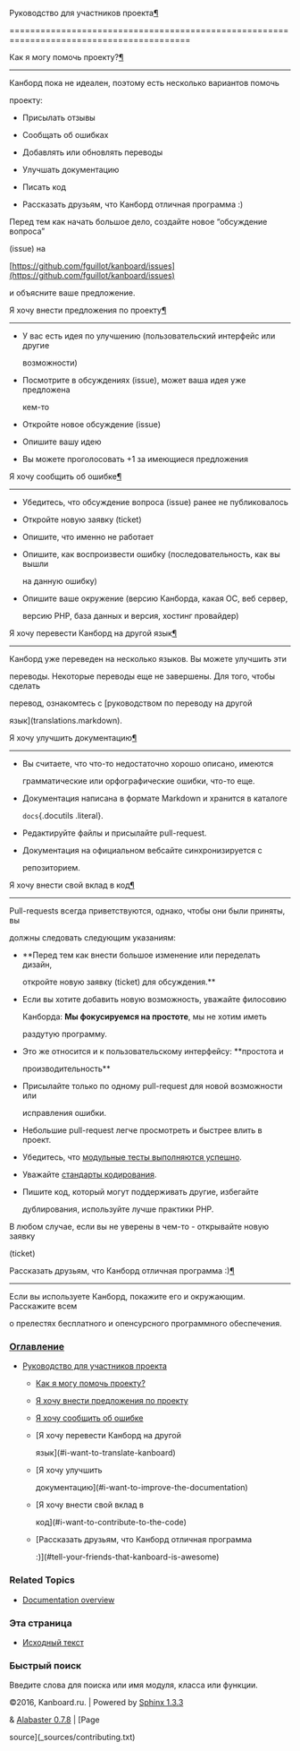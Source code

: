 Руководство для участников проекта[¶](#contributor-guidelines "Ссылка на этот заголовок")

=========================================================================================



Как я могу помочь проекту?[¶](#how-can-i-help "Ссылка на этот заголовок")

-------------------------------------------------------------------------



Канборд пока не идеален, поэтому есть несколько вариантов помочь

проекту:



-   Присылать отзывы



-   Сообщать об ошибках



-   Добавлять или обновлять переводы



-   Улучшать документацию



-   Писать код



-   Рассказать друзьям, что Канборд отличная программа :)



Перед тем как начать большое дело, создайте новое “обсуждение вопроса”

(issue) на

[https://github.com/fguillot/kanboard/issues](https://github.com/fguillot/kanboard/issues)

и объясните ваше предложение.



Я хочу внести предложения по проекту[¶](#i-want-to-give-feedback "Ссылка на этот заголовок")

--------------------------------------------------------------------------------------------



-   У вас есть идея по улучшению (пользовательский интерфейс или другие

    возможности)



-   Посмотрите в обсуждениях (issue), может ваша идея уже предложена

    кем-то



-   Откройте новое обсуждение (issue)



-   Опишите вашу идею



-   Вы можете проголосовать +1 за имеющиеся предложения



Я хочу сообщить об ошибке[¶](#i-want-to-report-a-bug "Ссылка на этот заголовок")

--------------------------------------------------------------------------------



-   Убедитесь, что обсуждение вопроса (issue) ранее не публиковалось



-   Откройте новую заявку (ticket)



-   Опишите, что именно не работает



-   Опишите, как воспроизвести ошибку (последовательность, как вы вышли

    на данную ошибку)



-   Опишите ваше окружение (версию Канборда, какая ОС, веб сервер,

    версию PHP, база данных и версия, хостинг провайдер)



Я хочу перевести Канборд на другой язык[¶](#i-want-to-translate-kanboard "Ссылка на этот заголовок")

----------------------------------------------------------------------------------------------------



Канборд уже переведен на несколько языков. Вы можете улучшить эти

переводы. Некоторые переводы еще не завершены. Для того, чтобы сделать

перевод, ознакомтесь с [руководством по переводу на другой

язык](translations.markdown).



Я хочу улучшить документацию[¶](#i-want-to-improve-the-documentation "Ссылка на этот заголовок")

------------------------------------------------------------------------------------------------



-   Вы считаете, что что-то недостаточно хорошо описано, имеются

    грамматические или орфографические ошибки, что-то еще.



-   Документация написана в формате Markdown и хранится в каталоге

    `docs`{.docutils .literal}.



-   Редактируйте файлы и присылайте pull-request.



-   Документация на официальном вебсайте синхронизируется с

    репозиторием.



Я хочу внести свой вклад в код[¶](#i-want-to-contribute-to-the-code "Ссылка на этот заголовок")

-----------------------------------------------------------------------------------------------



Pull-requests всегда приветствуются, однако, чтобы они были приняты, вы

должны следовать следующим указаниям:



-   **Перед тем как внести большое изменение или переделать дизайн,

    откройте новую заявку (ticket) для обсуждения.**



-   Если вы хотите добавить новую возможность, уважайте филосовию

    Канборда: **Мы фокусируемся на простоте**, мы не хотим иметь

    раздутую программу.



-   Это же относится и к пользовательскому интерфейсу: **простота и

    производительность**



-   Присылайте только по одному pull-request для новой возможности или

    исправления ошибки.



-   Небольшие pull-request легче просмотреть и быстрее влить в проект.



-   Убедитесь, что [модульные тесты выполняются успешно](tests.markdown).



-   Уважайте [стандарты кодирования](coding-standards.markdown).



-   Пишите код, который могут поддерживать другие, избегайте

    дублирования, используйте лучше практики PHP.



В любом случае, если вы не уверены в чем-то - открывайте новую заявку

(ticket)



Рассказать друзьям, что Канборд отличная программа :)[¶](#tell-your-friends-that-kanboard-is-awesome "Ссылка на этот заголовок")

--------------------------------------------------------------------------------------------------------------------------------



Если вы используете Канборд, покажите его и окружающим. Расскажите всем

о прелестях бесплатного и опенсурсного программного обеспечения.



### [Оглавление](index.markdown)



-   [Руководство для участников проекта](#)

    -   [Как я могу помочь проекту?](#how-can-i-help)

    -   [Я хочу внести предложения по проекту](#i-want-to-give-feedback)

    -   [Я хочу сообщить об ошибке](#i-want-to-report-a-bug)

    -   [Я хочу перевести Канборд на другой

        язык](#i-want-to-translate-kanboard)

    -   [Я хочу улучшить

        документацию](#i-want-to-improve-the-documentation)

    -   [Я хочу внести свой вклад в

        код](#i-want-to-contribute-to-the-code)

    -   [Рассказать друзьям, что Канборд отличная программа

        :)](#tell-your-friends-that-kanboard-is-awesome)



### Related Topics



-   [Documentation overview](index.markdown)



### Эта страница



-   [Исходный текст](_sources/contributing.txt)



### Быстрый поиск



Введите слова для поиска или имя модуля, класса или функции.



©2016, Kanboard.ru. | Powered by [Sphinx 1.3.3](http://sphinx-doc.org/)

& [Alabaster 0.7.8](https://github.com/bitprophet/alabaster) | [Page

source](_sources/contributing.txt)


